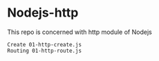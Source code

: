 # Nodejs-http
This repo is concerned with http module of Nodejs
  
    Create 01-http-create.js
    Routing 01-http-route.js
